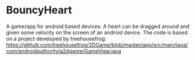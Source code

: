 # BouncyHeart
A game/app for android based devices. A heart can be dragged around and given some velocity on the screen of an android device. The code is based on a project developed by treehousefrog: https://github.com/treehousefrog/2DGame/blob/master/app/src/main/java/com/androidauthority/a2dgame/GameView.java

